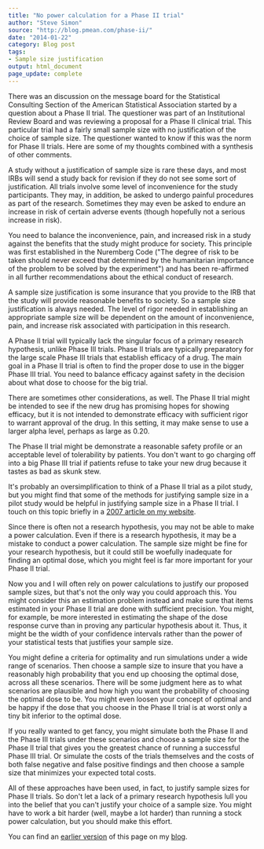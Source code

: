 ```yaml
---
title: "No power calculation for a Phase II trial"
author: "Steve Simon"
source: "http://blog.pmean.com/phase-ii/"
date: "2014-01-22"
category: Blog post
tags:
- Sample size justification
output: html_document
page_update: complete
---
```


There was an discussion on the message board for the Statistical Consulting Section of the American Statistical Association started by a question about a Phase II trial. The questioner was part of an Institutional Review Board and was reviewing a proposal for a Phase II clinical trial. This particular trial had a fairly small sample size with no justification of the choice of sample size. The questioner wanted to know if this was the norm for Phase II trials. Here are some of my thoughts combined with a synthesis of other comments.

<!---More--->

A study without a justification of sample size is rare these days, and most IRBs will send a study back for revision if they do not see some sort of justification. All trials involve some level of inconvenience for the study participants. They may, in addition, be asked to undergo painful procedures as part of the research. Sometimes they may even be asked to endure an increase in risk of certain adverse events (though hopefully not a serious increase in risk).

You need to balance the inconvenience, pain, and increased risk in a study against the benefits that the study might produce for society. This principle was first established in the Nuremberg Code ("The degree of risk to be taken should never exceed that determined by the humanitarian importance of the problem to be solved by the experiment") and has been re-affirmed in all further recommendations about the ethical conduct of research.

A sample size justification is some insurance that you provide to the IRB that the study will provide reasonable benefits to society. So a sample size justification is always needed. The level of rigor needed in establishing an appropriate sample size will be dependent on the amount of inconvenience, pain, and increase risk associated with participation in this research.

A Phase II trial will typically lack the singular focus of a primary research hypothesis, unlike Phase III trials. Phase II trials are typically preparatory for the large scale Phase III trials that establish efficacy of a drug. The main goal in a Phase II trial is often to find the proper dose to use in the bigger Phase III trial. You need to balance efficacy against safety in the decision about what dose to choose for the big trial.

There are sometimes other considerations, as well. The Phase II trial might be intended to see if the new drug has promising hopes for showing efficacy, but it is not intended to demonstrate efficacy with sufficient rigor to warrant approval of the drug. In this setting, it may make sense to use a larger alpha level, perhaps as large as 0.20.

The Phase II trial might be demonstrate a reasonable safety profile or an acceptable level of tolerability by patients. You don't want to go charging off into a big Phase III trial if patients refuse to take your new drug because it tastes as bad as skunk stew.

It's probably an oversimplification to think of a Phase II trial as a pilot study, but you might find that some of the methods for justifying sample size in a pilot study would be helpful in justifying sample size in a Phase II trial. I touch on this topic briefly in a [2007 article on my website][sim3].

Since there is often not a research hypothesis, you may not be able to make a power calculation. Even if there is a research hypothesis, it may be a mistake to conduct a power calculation. The sample size might be fine for your research hypothesis, but it could still be woefully inadequate for finding an optimal dose, which you might feel is far more important for your Phase II trial.

Now you and I will often rely on power calculations to justify our proposed sample sizes, but that's not the only way you could approach this. You might consider this an estimation problem instead and make sure that items estimated in your Phase II trial are done with sufficient precision. You might, for example, be more interested in estimating the shape of the dose response curve than in proving any particular hypothesis about it. Thus, it might be the width of your confidence intervals rather than the power of your statistical tests that justifies your sample size.

You might define a criteria for optimality and run simulations under a wide range of scenarios. Then choose a sample size to insure that you have a reasonably high probability that you end up choosing the optimal dose, across all these scenarios. There will be some judgment here as to what scenarios are plausible and how high you want the probability of choosing the optimal dose to be. You might even loosen your concept of optimal and be happy if the dose that you choose in the Phase II trial is at worst only a tiny bit inferior to the optimal dose.

If you really wanted to get fancy, you might simulate both the Phase II and the Phase III trials under these scenarios and choose a sample size for the Phase II trial that gives you the greatest chance of running a successful Phase III trial. Or simulate the costs of the trials themselves and the costs of both false negative and false positive findings and then choose a sample size that minimizes your expected total costs.

All of these approaches have been used, in fact, to justify sample sizes for Phase II trials. So don't let a lack of a primary research hypothesis lull you into the belief that you can't justify your choice of a sample size. You might have to work a bit harder (well, maybe a lot harder) than running a stock power calculation, but you should make this effort.

You can find an [earlier version][sim1] of this page on my [blog][sim2].

[sim1]: http://blog.pmean.com/phase-ii/
[sim2]: http://blog.pmean.com

[sim3]: http://new.pmean.com/irb-review-pilot.html